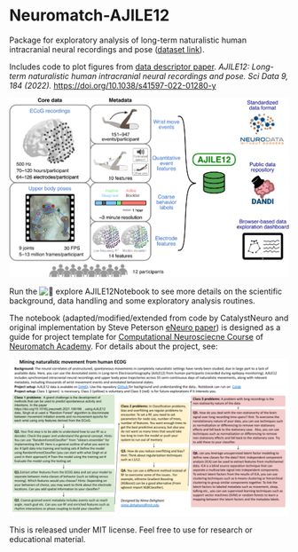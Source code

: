 # Neuromatch-AJILE12

Package for exploratory analysis of long-term naturalistic human intracranial neural recordings and pose
([dataset link](https://doi.org/10.48324/dandi.000055/0.220127.0436)).

Includes code to plot figures from [data descriptor paper](https://www.nature.com/articles/s41597-022-01280-y). 
*AJILE12: Long-term naturalistic human intracranial neural recordings and pose. Sci Data 9, 184 (2022).* https://doi.org/10.1038/s41597-022-01280-y

<img src="img/AJILE.png" width="1200">


Run the ![📝 explore AJILE12Notebook](Notebook/exploreAJILE12.ipynb) to see more details on the scientific background, data handling and some exploratory analysis routines.

The notebook (adapted/modified/extended from code by CatalystNeuro and original implementation by Steve Peterson [eNeuro paper](https://www.eneuro.org/content/8/3/ENEURO.0007-21.2021)) is designed as a guide for project template for [Computational Neurosciecne Course](https://compneuro.neuromatch.io/) of [Neuromatch Academy](https://academy.neuromatch.io/). For details about the project, see:

<img src="img/NeuromatchProject_AJILE12.png" width="1200">

This is released under MIT license. Feel free to use for research or educational material.